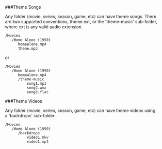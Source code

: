 ###Theme Songs
 
Any folder (movie, series, season, game, etc) can have theme songs. There are two supported conventions, theme.ext, or the 'theme-music' sub-folder, where ext is any valid audio extension.

```
/Movies
   /Home Alone (1990)
      homealone.mp4
      theme.mp3
```

or

```
/Movies
   /Home Alone (1990)
      homealone.mp4
      /theme-music
          song1.mp3
          song2.wma
          song3.flac
```
 
###Theme Videos

Any folder (movie, series, season, game, etc) can have theme videos using a 'backdrops' sub-folder. 

```
/Movies
   /Home Alone (1990)
      /backdrops
          video1.mkv
          video1.mp4
```